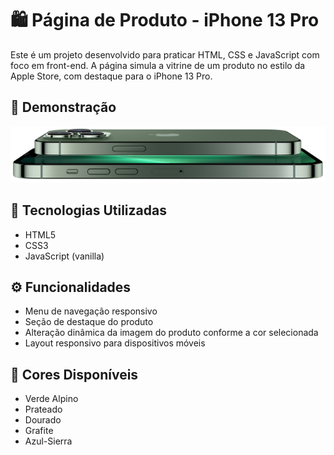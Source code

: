 # 🛍️ Página de Produto - iPhone 13 Pro

Este é um projeto desenvolvido para praticar HTML, CSS e JavaScript com foco em front-end. A página simula a vitrine de um produto no estilo da Apple Store, com destaque para o iPhone 13 Pro.

## 📸 Demonstração

![Demonstração da página](img/iphone_green.jpg)

## 🧰 Tecnologias Utilizadas

- HTML5
- CSS3
- JavaScript (vanilla)

## ⚙️ Funcionalidades

- Menu de navegação responsivo
- Seção de destaque do produto
- Alteração dinâmica da imagem do produto conforme a cor selecionada
- Layout responsivo para dispositivos móveis

## 📱 Cores Disponíveis

- Verde Alpino
- Prateado
- Dourado
- Grafite
- Azul-Sierra



